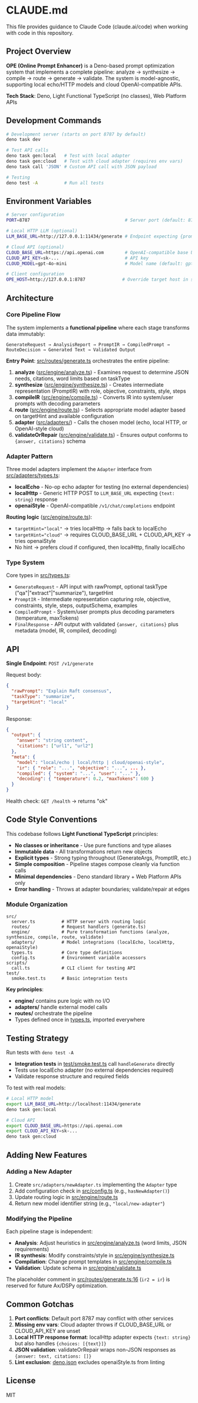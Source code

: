 # CLAUDE.md

This file provides guidance to Claude Code (claude.ai/code) when working with
code in this repository.

## Project Overview

**OPE (Online Prompt Enhancer)** is a Deno-based prompt optimization system
that implements a complete pipeline: analyze → synthesize → compile → route →
generate → validate. The system is model-agnostic, supporting local echo/HTTP
models and cloud OpenAI-compatible APIs.

**Tech Stack**: Deno, Light Functional TypeScript (no classes), Web Platform
APIs

## Development Commands

```bash
# Development server (starts on port 8787 by default)
deno task dev

# Test API calls
deno task gen:local   # Test with local adapter
deno task gen:cloud   # Test with cloud adapter (requires env vars)
deno task call 'JSON' # Custom API call with JSON payload

# Testing
deno test -A          # Run all tests
```

## Environment Variables

```bash
# Server configuration
PORT=8787                                    # Server port (default: 8787)

# Local HTTP LLM (optional)
LLM_BASE_URL=http://127.0.0.1:11434/generate # Endpoint expecting {prompt, max_tokens, temperature}

# Cloud API (optional)
CLOUD_BASE_URL=https://api.openai.com        # OpenAI-compatible base URL
CLOUD_API_KEY=sk-...                         # API key
CLOUD_MODEL=gpt-4o-mini                      # Model name (default: gpt-4o-mini)

# Client configuration
OPE_HOST=http://127.0.0.1:8787              # Override target host in scripts/call.ts
```

## Architecture

### Core Pipeline Flow

The system implements a **functional pipeline** where each stage transforms data
immutably:

```
GenerateRequest → AnalysisReport → PromptIR → CompiledPrompt → RouteDecision → Generated Text → Validated Output
```

**Entry Point**: [src/routes/generate.ts](src/routes/generate.ts) orchestrates
the entire pipeline:

1. **analyze** ([src/engine/analyze.ts](src/engine/analyze.ts)) - Examines
   request to determine JSON needs, citations, word limits based on taskType
2. **synthesize** ([src/engine/synthesize.ts](src/engine/synthesize.ts)) -
   Creates intermediate representation (PromptIR) with role, objective,
   constraints, style, steps
3. **compileIR** ([src/engine/compile.ts](src/engine/compile.ts)) - Converts IR
   into system/user prompts with decoding parameters
4. **route** ([src/engine/route.ts](src/engine/route.ts)) - Selects appropriate
   model adapter based on targetHint and available configuration
5. **adapter** ([src/adapters/](src/adapters/)) - Calls the chosen model (echo,
   local HTTP, or OpenAI-style cloud)
6. **validateOrRepair** ([src/engine/validate.ts](src/engine/validate.ts)) -
   Ensures output conforms to `{answer, citations}` schema

### Adapter Pattern

Three model adapters implement the `Adapter` interface from
[src/adapters/types.ts](src/adapters/types.ts):

- **localEcho** - No-op echo adapter for testing (no external dependencies)
- **localHttp** - Generic HTTP POST to `LLM_BASE_URL` expecting `{text: string}`
  response
- **openaiStyle** - OpenAI-compatible `/v1/chat/completions` endpoint

**Routing logic** ([src/engine/route.ts](src/engine/route.ts)):

- `targetHint="local"` → tries localHttp → falls back to localEcho
- `targetHint="cloud"` → requires CLOUD_BASE_URL + CLOUD_API_KEY → tries
  openaiStyle
- No hint → prefers cloud if configured, then localHttp, finally localEcho

### Type System

Core types in [src/types.ts](src/types.ts):

- `GenerateRequest` - API input with rawPrompt, optional taskType
  ("qa"|"extract"|"summarize"), targetHint
- `PromptIR` - Intermediate representation capturing role, objective,
  constraints, style, steps, outputSchema, examples
- `CompiledPrompt` - System/user prompts plus decoding parameters (temperature,
  maxTokens)
- `FinalResponse` - API output with validated `{answer, citations}` plus
  metadata (model, IR, compiled, decoding)

## API

**Single Endpoint**: `POST /v1/generate`

Request body:

```json
{
  "rawPrompt": "Explain Raft consensus",
  "taskType": "summarize",
  "targetHint": "local"
}
```

Response:

```json
{
  "output": {
    "answer": "string content",
    "citations": ["url1", "url2"]
  },
  "meta": {
    "model": "local/echo | local/http | cloud/openai-style",
    "ir": { "role": "...", "objective": "...", ... },
    "compiled": { "system": "...", "user": "..." },
    "decoding": { "temperature": 0.2, "maxTokens": 600 }
  }
}
```

Health check: `GET /health` → returns "ok"

## Code Style Conventions

This codebase follows **Light Functional TypeScript** principles:

- **No classes or inheritance** - Use pure functions and type aliases
- **Immutable data** - All transformations return new objects
- **Explicit types** - Strong typing throughout (GenerateArgs, PromptIR, etc.)
- **Simple composition** - Pipeline stages compose cleanly via function calls
- **Minimal dependencies** - Deno standard library + Web Platform APIs only
- **Error handling** - Throws at adapter boundaries; validate/repair at edges

### Module Organization

```
src/
  server.ts          # HTTP server with routing logic
  routes/            # Request handlers (generate.ts)
  engine/            # Pure transformation functions (analyze, synthesize, compile, route, validate)
  adapters/          # Model integrations (localEcho, localHttp, openaiStyle)
  types.ts           # Core type definitions
  config.ts          # Environment variable accessors
scripts/
  call.ts            # CLI client for testing API
test/
  smoke.test.ts      # Basic integration tests
```

**Key principles**:

- **engine/** contains pure logic with no I/O
- **adapters/** handle external model calls
- **routes/** orchestrate the pipeline
- Types defined once in [types.ts](src/types.ts), imported everywhere

## Testing Strategy

Run tests with `deno test -A`

- **Integration tests** in [test/smoke.test.ts](test/smoke.test.ts) call
  `handleGenerate` directly
- Tests use localEcho adapter (no external dependencies required)
- Validate response structure and required fields

To test with real models:

```bash
# Local HTTP model
export LLM_BASE_URL=http://localhost:11434/generate
deno task gen:local

# Cloud API
export CLOUD_BASE_URL=https://api.openai.com
export CLOUD_API_KEY=sk-...
deno task gen:cloud
```

## Adding New Features

### Adding a New Adapter

1. Create `src/adapters/newAdapter.ts` implementing the `Adapter` type
2. Add configuration check in [src/config.ts](src/config.ts) (e.g.,
   `hasNewAdapter()`)
3. Update routing logic in [src/engine/route.ts](src/engine/route.ts)
4. Return new model identifier string (e.g., `"local/new-adapter"`)

### Modifying the Pipeline

Each pipeline stage is independent:

- **Analysis**: Adjust heuristics in
  [src/engine/analyze.ts](src/engine/analyze.ts) (word limits, JSON
  requirements)
- **IR synthesis**: Modify constraints/style in
  [src/engine/synthesize.ts](src/engine/synthesize.ts)
- **Compilation**: Change prompt templates in
  [src/engine/compile.ts](src/engine/compile.ts)
- **Validation**: Update schema in
  [src/engine/validate.ts](src/engine/validate.ts)

The placeholder comment in
[src/routes/generate.ts:16](src/routes/generate.ts#L16) (`ir2 = ir`) is reserved
for future Ax/DSPy optimization.

## Common Gotchas

1. **Port conflicts**: Default port 8787 may conflict with other services
2. **Missing env vars**: Cloud adapter throws if CLOUD_BASE_URL or CLOUD_API_KEY
   are unset
3. **Local HTTP response format**: localHttp adapter expects `{text: string}`
   but also handles `{choices: [{text}]}`
4. **JSON validation**: validateOrRepair wraps non-JSON responses as
   `{answer: text, citations: []}`
5. **Lint exclusion**: [deno.json](deno.json) excludes openaiStyle.ts from
   linting

## License

MIT

